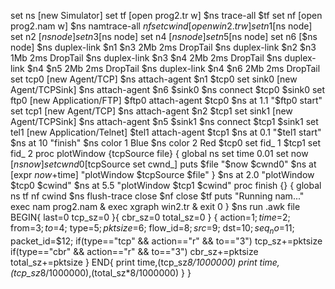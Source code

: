 set ns [new Simulator]
set tf [open prog2.tr w]
$ns trace-all $tf
 set nf [open prog2.nam w]
 $ns namtrace-all $nf
 set cwind [open win2.tr w]
 set n1 [$ns node]
set n2 [$ns node]
set n3 [$ns node]
set n4 [$ns node]
set n5 [$ns node]
set n6 [$ns node]
$ns duplex-link $n1 $n3 2Mb 2ms DropTail
 $ns duplex-link $n2 $n3 1Mb 2ms DropTail
 $ns duplex-link $n3 $n4 2Mb 2ms DropTail
 $ns duplex-link $n4 $n5 2Mb 2ms DropTail
 $ns duplex-link $n4 $n6 2Mb 2ms DropTail
 set tcp0 [new Agent/TCP]
 $ns attach-agent $n1 $tcp0
 set sink0 [new Agent/TCPSink]
 $ns attach-agent $n6 $sink0
 $ns connect $tcp0 $sink0
 set ftp0 [new Application/FTP]
 $ftp0 attach-agent $tcp0
 $ns at 1.1 "$ftp0 start"
set tcp1 [new Agent/TCP]
$ns attach-agent $n2 $tcp1
 set sink1 [new Agent/TCPSink]
 $ns attach-agent $n5 $sink1
 $ns connect $tcp1 $sink1
 set tel1 [new Application/Telnet]
 $tel1 attach-agent $tcp1
 $ns at 0.1 "$tel1 start"
$ns at 10 "finish"
 $ns color 1 Blue
 $ns color 2 Red
 $tcp0 set fid_ 1
 $tcp1 set fid_ 2
 proc plotWindow {tcpSource file} {
 global ns
set time 0.01
 set now [$ns now]
set cwnd0 [$tcpSource set cwnd_]
puts $file "$now $cwnd0"
 $ns at [expr $now+$time] "plotWindow $tcpSource $file"
}
$ns at 2.0 "plotWindow $tcp0 $cwind"
$ns at 5.5 "plotWindow $tcp1 $cwind"
proc finish {} {
global ns tf nf cwind
$ns flush-trace
close $nf
close $tf
puts "Running nam..."
exec nam prog2.nam &
exec xgraph win2.tr &
exit 0
}
$ns run
.awk file
BEGIN{
last=0
tcp_sz=0
}{
cbr_sz=0
total_sz=0
}
{
action=$1;
time=$2;
from=$3;
to=$4;
type=$5;
pktsize=$6;
flow_id=$8;
src=$9;
dst=$10;
seq_no=$11;
packet_id=$12;
if(type=="tcp" && action=="r" && to=="3")
tcp_sz+=pktsize
if(type=="cbr" && action=="r" && to=="3")
cbr_sz+=pktsize
total_sz+=pktsize
}
END{
print time,(tcp_sz*8/1000000)
print time,(tcp_sz*8/1000000),(total_sz\*8/1000000)
}
}
